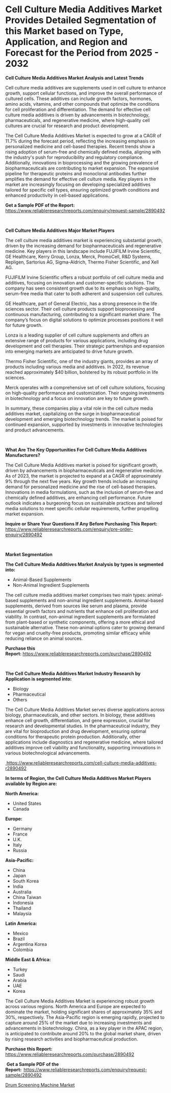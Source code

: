 <p><h1>Cell Culture Media Additives Market Provides Detailed Segmentation of this Market based on Type, Application, and Region and Forecast for the Period from 2025 - 2032</h1></p><p><strong>Cell Culture Media Additives Market Analysis and Latest Trends</strong></p>
<p><p>Cell culture media additives are supplements used in cell culture to enhance growth, support cellular functions, and improve the overall performance of cultured cells. These additives can include growth factors, hormones, amino acids, vitamins, and other compounds that optimize the conditions for cell proliferation and differentiation. The demand for effective cell culture media additives is driven by advancements in biotechnology, pharmaceuticals, and regenerative medicine, where high-quality cell cultures are crucial for research and product development.</p><p>The Cell Culture Media Additives Market is expected to grow at a CAGR of 11.7% during the forecast period, reflecting the increasing emphasis on personalized medicine and cell-based therapies. Recent trends show a rising adoption of serum-free and chemically defined media, aligning with the industry's push for reproducibility and regulatory compliance. Additionally, innovations in bioprocessing and the growing prevalence of biopharmaceuticals are contributing to market expansion. The expansive pipeline for therapeutic proteins and monoclonal antibodies further amplifies the demand for effective cell culture media. Key players in the market are increasingly focusing on developing specialized additives tailored for specific cell types, ensuring optimized growth conditions and enhanced productivity in cell-based applications.</p></p>
<p><strong>Get a Sample PDF of the Report:&nbsp;</strong> <a href="https://www.reliableresearchreports.com/enquiry/request-sample/2890492?utm_campaign=3322&utm_medium=2&utm_source=Github&utm_content=ia&utm_term=14032025&utm_id=cell-culture-media-additives">https://www.reliableresearchreports.com/enquiry/request-sample/2890492</a></p>
<p>&nbsp;</p>
<p><strong>Cell Culture Media Additives Major Market Players</strong></p>
<p><p>The cell culture media additives market is experiencing substantial growth, driven by the increasing demand for biopharmaceuticals and regenerative medicine. Key players in this landscape include FUJIFILM Irvine Scientific, GE Healthcare, Kerry Group, Lonza, Merck, PromoCell, R&D Systems, Repligen, Sartorius AG, Sigma-Aldrich, Thermo Fisher Scientific, and Xell AG.</p><p>FUJIFILM Irvine Scientific offers a robust portfolio of cell culture media and additives, focusing on innovation and customer-specific solutions. The company has seen consistent growth due to its emphasis on high-quality, serum-free media that cater to both adherent and suspension cell cultures.</p><p>GE Healthcare, part of General Electric, has a strong presence in the life sciences sector. Their cell culture products support bioprocessing and continuous manufacturing, contributing to a significant market share. The company’s focus on digital solutions to optimize processes positions it well for future growth.</p><p>Lonza is a leading supplier of cell culture supplements and offers an extensive range of products for various applications, including drug development and cell therapies. Their strategic partnerships and expansion into emerging markets are anticipated to drive future growth.</p><p>Thermo Fisher Scientific, one of the industry giants, provides an array of products including various media and additives. In 2022, its revenue reached approximately $40 billion, bolstered by its robust portfolio in life sciences.</p><p>Merck operates with a comprehensive set of cell culture solutions, focusing on high-quality performance and customization. Their ongoing investments in biotechnology and a focus on innovation are key to future growth.</p><p>In summary, these companies play a vital role in the cell culture media additives market, capitalizing on the surge in biopharmaceutical development and emerging biotechnology trends. The market is poised for continued expansion, supported by investments in innovative technologies and product advancements.</p></p>
<p>&nbsp;</p>
<p><strong>What Are The Key Opportunities For Cell Culture Media Additives Manufacturers?</strong></p>
<p><p>The Cell Culture Media Additives market is poised for significant growth, driven by advancements in biopharmaceuticals and regenerative medicine. As of 2023, the market is projected to expand at a CAGR of approximately 9% through the next five years. Key growth trends include an increasing demand for personalized medicine and the rise of cell-based therapies. Innovations in media formulations, such as the inclusion of serum-free and chemically defined additives, are enhancing cell performance. Future outlook indicates a burgeoning focus on sustainable practices and tailored media solutions to meet specific cellular requirements, further propelling market expansion.</p></p>
<p><strong>Inquire or Share Your Questions If Any Before Purchasing This Report:</strong> <a href="https://www.reliableresearchreports.com/enquiry/pre-order-enquiry/2890492?utm_campaign=3322&utm_medium=2&utm_source=Github&utm_content=ia&utm_term=14032025&utm_id=cell-culture-media-additives">https://www.reliableresearchreports.com/enquiry/pre-order-enquiry/2890492</a></p>
<p>&nbsp;</p>
<p><strong>Market Segmentation</strong></p>
<p><strong>The Cell Culture Media Additives Market Analysis by types is segmented into:</strong></p>
<p><ul><li>Animal-Based Supplements</li><li>Non-Animal Ingredient Supplements</li></ul></p>
<p><p>The cell culture media additives market comprises two main types: animal-based supplements and non-animal ingredient supplements. Animal-based supplements, derived from sources like serum and plasma, provide essential growth factors and nutrients that enhance cell proliferation and viability. In contrast, non-animal ingredient supplements are formulated from plant-based or synthetic components, offering a more ethical and sustainable alternative. These non-animal options cater to growing demand for vegan and cruelty-free products, promoting similar efficacy while reducing reliance on animal sources.</p></p>
<p><strong>Purchase this Report:&nbsp;</strong><a href="https://www.reliableresearchreports.com/purchase/2890492?utm_campaign=3322&utm_medium=2&utm_source=Github&utm_content=ia&utm_term=14032025&utm_id=cell-culture-media-additives">https://www.reliableresearchreports.com/purchase/2890492</a></p>
<p>&nbsp;</p>
<p><strong>The Cell Culture Media Additives Market Industry Research by Application is segmented into:</strong></p>
<p><ul><li>Biology</li><li>Pharmaceutical</li><li>Others</li></ul></p>
<p><p>The Cell Culture Media Additives Market serves diverse applications across biology, pharmaceuticals, and other sectors. In biology, these additives enhance cell growth, differentiation, and gene expression, crucial for research and developmental studies. In the pharmaceutical industry, they are vital for bioproduction and drug development, ensuring optimal conditions for therapeutic protein production. Additionally, other applications include diagnostics and regenerative medicine, where tailored additives improve cell viability and functionality, supporting innovations in various biotechnological advancements.</p></p>
<p><a href="https://www.reliableresearchreports.com/cell-culture-media-additives-r2890492?utm_campaign=3322&utm_medium=2&utm_source=Github&utm_content=ia&utm_term=14032025&utm_id=cell-culture-media-additives">&nbsp;https://www.reliableresearchreports.com/cell-culture-media-additives-r2890492</a></p>
<p><strong>In terms of Region, the Cell Culture Media Additives Market Players available by Region are:</strong></p>
<p>
    <p> <strong> North America: </strong>
        <ul>
            <li>United States</li>
            <li>Canada</li>
        </ul>
        </p> 
    <p> <strong> Europe: </strong>
        <ul>
            <li>Germany</li>
            <li>France</li>
            <li>U.K.</li>
            <li>Italy</li>
            <li>Russia</li>
        </ul>
        </p> 
    <p> <strong> Asia-Pacific: </strong>
        <ul>
            <li>China</li>
            <li>Japan</li>
            <li>South Korea</li>
            <li>India</li>
            <li>Australia</li>
            <li>China Taiwan</li>
            <li>Indonesia</li>
            <li>Thailand</li>
            <li>Malaysia</li>
        </ul>
        </p> 
    <p> <strong> Latin America: </strong>
        <ul>
            <li>Mexico</li>
            <li>Brazil</li>
            <li>Argentina Korea</li>
            <li>Colombia</li>
        </ul>
        </p> 
    <p> <strong> Middle East & Africa: </strong>
        <ul>
            <li>Turkey</li>
            <li>Saudi</li>
            <li>Arabia</li>
            <li>UAE</li>
            <li>Korea</li>
        </ul>
    </p>
    </p>
<p><p>The Cell Culture Media Additives Market is experiencing robust growth across various regions. North America and Europe are expected to dominate the market, holding significant shares of approximately 35% and 30%, respectively. The Asia-Pacific region is emerging rapidly, projected to capture around 25% of the market due to increasing investments and advancements in biotechnology. China, as a key player in the APAC region, is anticipated to contribute around 20% to the global market share, driven by rising research activities and biopharmaceutical production.</p></p>
<p><strong>Purchase this Report: </strong><a href="https://www.reliableresearchreports.com/purchase/2890492?utm_campaign=3322&utm_medium=2&utm_source=Github&utm_content=ia&utm_term=14032025&utm_id=cell-culture-media-additives">https://www.reliableresearchreports.com/purchase/2890492</a></p>
<p>&nbsp;<strong>Get a Sample PDF of the Report:&nbsp;&nbsp;</strong><a href="https://www.reliableresearchreports.com/enquiry/request-sample/2890492?utm_campaign=3322&utm_medium=2&utm_source=Github&utm_content=ia&utm_term=14032025&utm_id=cell-culture-media-additives">https://www.reliableresearchreports.com/enquiry/request-sample/2890492</a></p>
<p><strong></strong></p>
<p><p><a href="https://github.com/spoorsusama/Market-Research-Report-List-1/blob/main/drum-screening-machine-market.md?utm_campaign=3322&utm_medium=2&utm_source=Github&utm_content=ia&utm_term=14032025&utm_id=cell-culture-media-additives">Drum Screening Machine Market</a></p></p>
